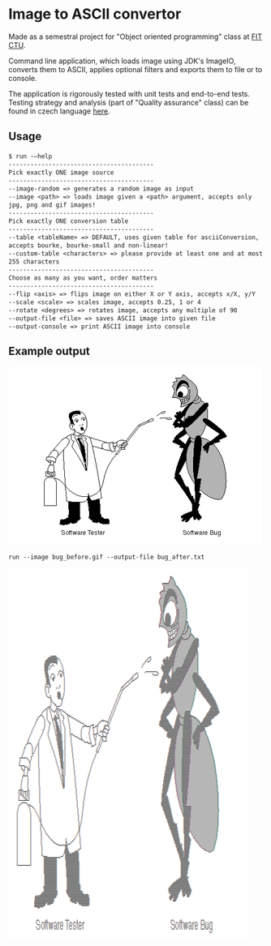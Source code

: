 # Image to ASCII convertor

Made as a semestral project for "Object oriented programming" class at [FIT CTU](https://fit.cvut.cz/cs). 

Command line application, which loads image using JDK's ImageIO, converts them to ASCII, applies optional filters and exports them to file or to console.

The application is rigorously tested with unit tests and end-to-end tests. Testing strategy and analysis (part of "Quality assurance" class) can be found in czech language [here](docs/test_analysis.pdf).

## Usage

```
$ run -—help
----------------------------------------
Pick exactly ONE image source
----------------------------------------
--image-random => generates a random image as input
--image <path> => loads image given a <path> argument, accepts only jpg, png and gif images!
----------------------------------------
Pick exactly ONE conversion table
----------------------------------------
--table <tableName> => DEFAULT, uses given table for asciiConversion, accepts bourke, bourke-small and non-linear!
--custom-table <characters> => please provide at least one and at most 255 characters
----------------------------------------
Choose as many as you want, order matters
----------------------------------------
--flip <axis> => flips image on either X or Y axis, accepts x/X, y/Y
--scale <scale> => scales image, accepts 0.25, 1 or 4
--rotate <degrees> => rotates image, accepts any multiple of 90
--output-file <file> => saves ASCII image into given file
--output-console => print ASCII image into console
```

## Example output

![Bug image before](screenshots/bug_before.gif)

```
run --image bug_before.gif --output-file bug_after.txt
```

![Bug image after](screenshots/bug_after.PNG)

